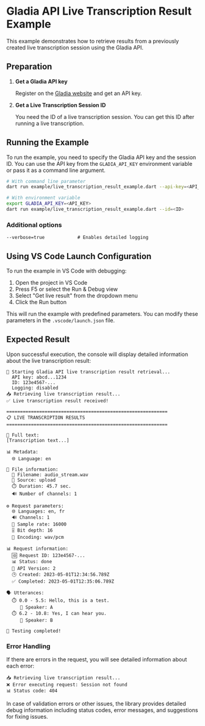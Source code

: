 # Gladia API Live Transcription Result Example

This example demonstrates how to retrieve results from a previously created live transcription session using the Gladia API.

## Preparation

1. **Get a Gladia API key**
   
   Register on the [Gladia website](https://app.gladia.io/) and get an API key.

2. **Get a Live Transcription Session ID**
   
   You need the ID of a live transcription session. You can get this ID after running a live transcription.

## Running the Example

To run the example, you need to specify the Gladia API key and the session ID. You can use the API key from the `GLADIA_API_KEY` environment variable or pass it as a command line argument.

```bash
# With command line parameter
dart run example/live_transcription_result_example.dart --api-key=<API_KEY> --id=<ID>

# With environment variable
export GLADIA_API_KEY=<API_KEY>
dart run example/live_transcription_result_example.dart --id=<ID>
```

### Additional options

```
--verbose=true            # Enables detailed logging
```

## Using VS Code Launch Configuration

To run the example in VS Code with debugging:

1. Open the project in VS Code
2. Press F5 or select the Run & Debug view
3. Select "Get live result" from the dropdown menu
4. Click the Run button

This will run the example with predefined parameters. You can modify these parameters in the `.vscode/launch.json` file.

## Expected Result

Upon successful execution, the console will display detailed information about the live transcription result:

```
🚀 Starting Gladia API live transcription result retrieval...
  API key: abcd...1234
  ID: 123e4567-...
  Logging: disabled
📥 Retrieving live transcription result...
✅ Live transcription result received!

===========================================================
📋 LIVE TRANSCRIPTION RESULTS
===========================================================

📝 Full text:
[Transcription text...]

📊 Metadata:
  🌐 Language: en

📁 File information:
  📄 Filename: audio_stream.wav
  🔄 Source: upload
  ⏱️ Duration: 45.7 sec.
  🔊 Number of channels: 1

⚙️ Request parameters:
  🌐 Languages: en, fr
  🔊 Channels: 1
  🎵 Sample rate: 16000
  🎚️ Bit depth: 16
  🔡 Encoding: wav/pcm

📊 Request information:
  🆔 Request ID: 123e4567-...
  📊 Status: done
  🔢 API Version: 2
  🕒 Created: 2023-05-01T12:34:56.789Z
  ✅ Completed: 2023-05-01T12:35:06.789Z

🗣️ Utterances:
  ⏱️ 0.0 - 5.5: Hello, this is a test.
     👤 Speaker: A
  ⏱️ 6.2 - 10.8: Yes, I can hear you.
     👤 Speaker: B

🎉 Testing completed!
```

### Error Handling

If there are errors in the request, you will see detailed information about each error:

```
📥 Retrieving live transcription result...
❌ Error executing request: Session not found
📊 Status code: 404
```

In case of validation errors or other issues, the library provides detailed debug information including status codes, error messages, and suggestions for fixing issues. 